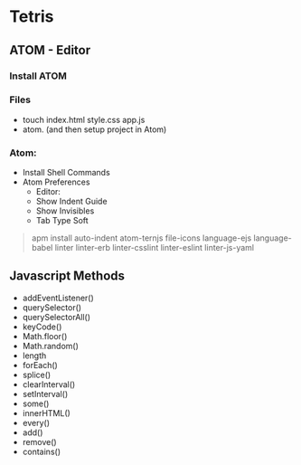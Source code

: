 # Tetris

## ATOM - Editor
### Install ATOM

### Files
- touch index.html style.css app.js
- atom. (and then setup project in Atom)

### Atom:
- Install Shell Commands
- Atom Preferences
   - Editor:
   - Show Indent Guide
   - Show Invisibles
   - Tab Type Soft

> apm install auto-indent atom-ternjs file-icons language-ejs language-babel linter linter-erb linter-csslint linter-eslint linter-js-yaml


## Javascript Methods
- addEventListener()
- querySelector()
- querySelectorAll()
- keyCode()
- Math.floor()
- Math.random()
- length
- forEach()
- splice()
- clearInterval()
- setInterval()
- some()
- innerHTML()
- every()
- add()
- remove()
- contains()



## 


## 

## 


<!--stackedit_data:
eyJoaXN0b3J5IjpbLTEyOTAzMTM1NTNdfQ==
-->
